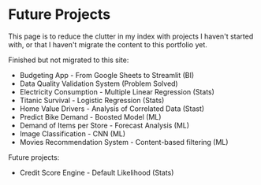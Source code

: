 # Future Projects

This page is to reduce the clutter in my index with projects I haven't started with, or that I haven't migrate the content to this portfolio yet.&#x20;

Finished but not migrated to this site:

* Budgeting App - From Google Sheets to Streamlit (BI)
* Data Quality Validation System (Problem Solved)
* Electricity Consumption - Multiple Linear Regression (Stats)
* Titanic Survival - Logistic Regression (Stats)
* Home Value Drivers - Analysis of Correlated Data (Stast)
* Predict Bike Demand - Boosted Model (ML)
* Demand of Items per Store - Forecast Analysis (ML)
* Image Classification - CNN (ML)
* Movies Recommendation System - Content-based filtering (ML)

Future projects:

* Credit Score Engine - Default Likelihood (Stats)

